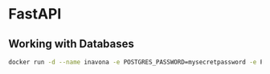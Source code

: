 # FastAPI

## Working with Databases

```bash
docker run -d --name inavona -e POSTGRES_PASSWORD=mysecretpassword -e POSTGRES_USER=myusername -e PGDATA=/var/lib/postgresql/data/pgdata -p 5434:5432 -v C:\\Users\\super\\Documents\\databases\\inavona:/var/lib/postgresql/data -d postgres
```